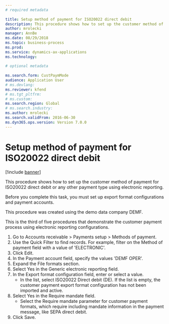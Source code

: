 ```yaml
--- 
# required metadata 
 
title: Setup method of payment for ISO20022 direct debit
description: This procedure shows how to set up the customer method of payment for ISO20022 direct debit or any other payment type using electronic reporting. 
author: mrolecki
manager: AnnBe 
ms.date: 08/29/2018
ms.topic: business-process 
ms.prod:  
ms.service: dynamics-ax-applications 
ms.technology:  
 
# optional metadata 
 
ms.search.form: CustPaymMode   
audience: Application User 
# ms.devlang:  
ms.reviewer: kfend
# ms.tgt_pltfrm:  
# ms.custom:  
ms.search.region: Global
# ms.search.industry: 
ms.author: mrolecki
ms.search.validFrom: 2016-06-30 
ms.dyn365.ops.version: Version 7.0.0 
---
```

# Setup method of payment for ISO20022 direct debit

[!include [banner](../../includes/banner.md)]

This procedure shows how to set up the customer method of payment for ISO20022 direct debit or any other payment type using electronic reporting. 



Before you complete this task, you must set up export format configurations and payment accounts.



This procedure was created using the demo data company DEMF.



This is the third of five procedures that demonstrate the customer payment process using electronic reporting configurations.

1. Go to Accounts receivable > Payments setup > Methods of payment.
2. Use the Quick Filter to find records. For example, filter on the Method of payment field with a value of 'ELECTRONIC'.
3. Click Edit.
4. In the Payment account field, specify the values 'DEMF OPER'.
5. Expand the File formats section.
6. Select Yes in the Generic electronic reporting field.
7. In the Export format configuration field, enter or select a value.
    * In the list, select ISO20022 Direct debit (DE).  If the list is empty, the customer payment export format configuration has not been imported and active.  
8. Select Yes in the Require mandate field.
    * Select the Require mandate parameter for customer payment formats, which require including mandate information in the payment message, like SEPA direct debit.  
9. Click Save.

